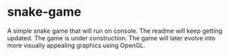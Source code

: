# snake-game
A simple snake game that will run on console. The readme will keep getting updated. The game is under construction. The game will later evolve into more visually appealing graphics using OpenGL.
